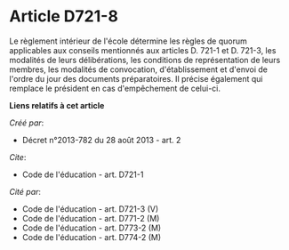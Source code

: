 # Article D721-8

Le règlement intérieur de l'école détermine les règles de quorum applicables aux conseils mentionnés aux articles D. 721-1 et
D. 721-3, les modalités de leurs délibérations, les conditions de représentation de leurs membres, les modalités de
convocation, d'établissement et d'envoi de l'ordre du jour des documents préparatoires. Il précise également qui remplace le
président en cas d'empêchement de celui-ci.

**Liens relatifs à cet article**

_Créé par_:

  - Décret n°2013-782 du 28 août 2013 - art. 2

_Cite_:

  - Code de l'éducation - art. D721-1

_Cité par_:

  - Code de l'éducation - art. D721-3 (V)
  - Code de l'éducation - art. D771-2 (M)
  - Code de l'éducation - art. D773-2 (M)
  - Code de l'éducation - art. D774-2 (M)
